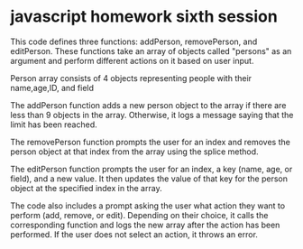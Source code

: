 # javascript homework sixth session

This code defines three functions: addPerson, removePerson, and editPerson. These functions take an array of objects called "persons" as an argument and perform different actions on it based on user input. 

Person array consists of 4 objects representing people with their name,age,ID, and field

The addPerson function adds a new person object to the array if there are less than 9 objects in the array. Otherwise, it logs a message saying that the limit has been reached.

The removePerson function prompts the user for an index and removes the person object at that index from the array using the splice method.

The editPerson function prompts the user for an index, a key (name, age, or field), and a new value. It then updates the value of that key for the person object at the specified index in the array.

The code also includes a prompt asking the user what action they want to perform (add, remove, or edit). Depending on their choice, it calls the corresponding function and logs the new array after the action has been performed. If the user does not select an action, it throws an error.